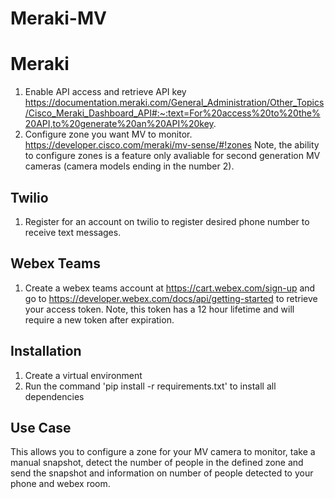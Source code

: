 # Meraki-MV 

# Meraki 
1. Enable API access and retrieve API key https://documentation.meraki.com/General_Administration/Other_Topics/Cisco_Meraki_Dashboard_API#:~:text=For%20access%20to%20the%20API,to%20generate%20an%20API%20key.
2. Configure zone you want MV to monitor. https://developer.cisco.com/meraki/mv-sense/#!zones Note, the ability to configure zones is a feature only avaliable for second generation MV cameras (camera models ending in the number 2). 

## Twilio
1. Register for an account on twilio to register desired phone number to receive text messages.

## Webex Teams 
1. Create a webex teams account at https://cart.webex.com/sign-up and go to https://developer.webex.com/docs/api/getting-started to retrieve your access token. Note, this token has a 12 hour lifetime and will require a new token after expiration. 

## Installation 
1. Create a virtual environment 
2. Run the command 'pip install -r requirements.txt' to install all dependencies 

## Use Case 
This allows you to configure a zone for your MV camera to monitor, take a manual snapshot, detect the number of people in the defined zone and send the snapshot and information on number of people detected to your phone and webex room. 
